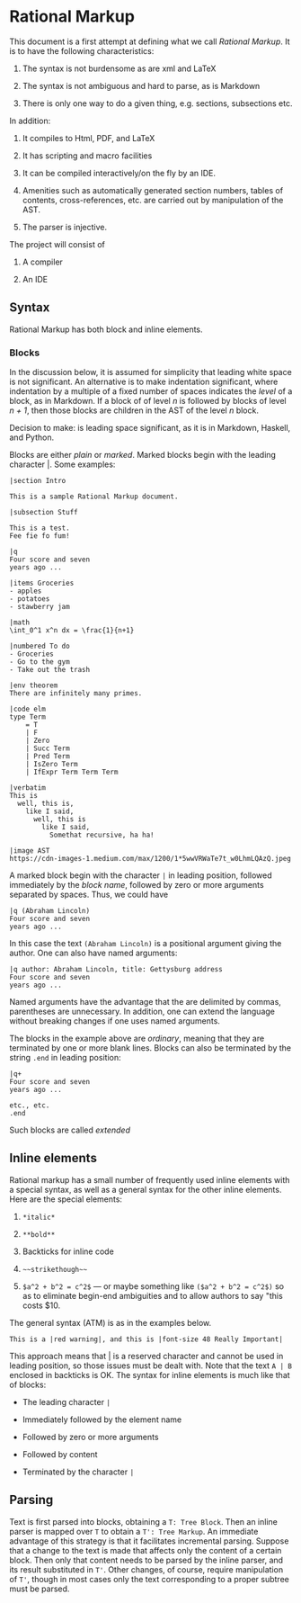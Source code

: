 # Rational Markup

This document is a first attempt at defining what we call *Rational Markup*.  It is to have the following characteristics:

1. The syntax is not burdensome as are xml and LaTeX

2. The syntax is not ambiguous and hard to parse, as is Markdown

3. There is only one way to do a given thing, e.g. sections, subsections etc.

In addition:

1. It compiles to Html, PDF, and LaTeX

2. It has scripting and macro facilities

3. It can be compiled interactively/on the fly by an IDE.

4. Amenities such as automatically generated section numbers, tables of contents, cross-references, etc. are carried out by manipulation of the AST.  

5. The parser is injective. 

The project will consist of

1. A compiler

2. An IDE 

## Syntax

Rational Markup has both block and inline elements.

### Blocks

In the discussion below, it is assumed for simplicity that leading white space is not significant.  An alternative is to make indentation significant, where indentation by a multiple of a fixed number of spaces indicates the *level* of a block, as in Markdown.  If a block of of level *n* is followed by blocks of level *n + 1*, then those blocks are children in the AST of the level *n* block.

Decision to make: is leading space significant, as it is in Markdown, Haskell, and Python.

Blocks are either *plain* or *marked*.  Marked blocks begin with the leading character |.  Some examples:

```
|section Intro

This is a sample Rational Markup document.

|subsection Stuff

This is a test.
Fee fie fo fum!

|q 
Four score and seven
years ago ...

|items Groceries
- apples
- potatoes
- stawberry jam

|math 
\int_0^1 x^n dx = \frac{1}{n+1}

|numbered To do
- Groceries
- Go to the gym
- Take out the trash

|env theorem 
There are infinitely many primes.

|code elm
type Term
    = T
    | F
    | Zero
    | Succ Term
    | Pred Term
    | IsZero Term
    | IfExpr Term Term Term
    
|verbatim
This is
  well, this is,
    like I said,
      well, this is
        like I said,
          Somethat recursive, ha ha!
          
|image AST
https://cdn-images-1.medium.com/max/1200/1*5wwVRWaTe7t_w0LhmLQAzQ.jpeg
```

A marked block begin with the character `|` in leading position, followed immediately by the *block name*, followed by zero or more arguments separated by spaces.  Thus, we could have

```
|q (Abraham Lincoln)
Four score and seven
years ago ...
``` 

In this case the text `(Abraham Lincoln)` is a positional argument
giving the author.  One can also have named arguments:

```
|q author: Abraham Lincoln, title: Gettysburg address
Four score and seven
years ago ...
```

Named arguments have the advantage that the are delimited by commas,
parentheses are unnecessary. In addition, one can extend the language without breaking changes if one uses named arguments.

The blocks in the example above are *ordinary*, meaning that they 
are terminated by one or more blank lines. Blocks can also be terminated
by the string `.end` in leading position:

```
|q+ 
Four score and seven
years ago ...

etc., etc.
.end
```	

Such blocks are called *extended* 

## Inline elements

Rational markup has a small number of frequently used inline elements with a special syntax, as well as a general syntax for the other inline elements.  Here are the special elements:

1. `*italic*`

2. `**bold**`

3. Backticks for inline code

4. `~~strikethough~~`

5. `$a^2 + b^2 = c^2$` — or maybe something like `($a^2 + b^2 = c^2$)` so as to eliminate begin-end ambiguities and to allow authors to say "this costs $10.

The general syntax (ATM) is as in the examples below. 

```
This is a |red warning|, and this is |font-size 48 Really Important|
```

This approach means that | is a reserved character and cannot be used in leading position, so those issues must be dealt with.  Note that the 
text `A | B` enclosed in backticks is OK.  The syntax for inline elements is much like that of blocks:

- The leading character `|`

- Immediately followed by the element name

- Followed by zero or more arguments

- Followed by content

- Terminated by the character `|`


## Parsing

Text is first parsed into blocks, obtaining a `T: Tree Block`. Then an inline parser is mapped over `T` to obtain a `T': Tree Markup`.  An immediate advantage of this strategy is that it facilitates incremental parsing.  Suppose that a change to the text is made that affects only the content of a certain block.  Then only that content needs to be parsed by the inline parser, and its result substituted in `T'`. Other changes, of course, require manipulation of `T'`, though in most cases only  the text corresponding to a proper subtree must be parsed.